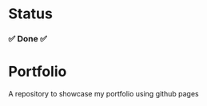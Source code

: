 # Status
### :white_check_mark: Done :white_check_mark: ###
# Portfolio
A repository to showcase my portfolio using github pages
